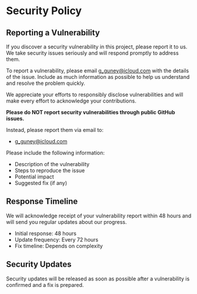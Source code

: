 # Security Policy

## Reporting a Vulnerability

If you discover a security vulnerability in this project, please report it to us. We take security issues seriously and will respond promptly to address them.

To report a vulnerability, please email [g_guney@icloud.com](g_guney@icloud.com) with the details of the issue. Include as much information as possible to help us understand and resolve the problem quickly.

We appreciate your efforts to responsibly disclose vulnerabilities and will make every effort to acknowledge your contributions.

**Please do NOT report security vulnerabilities through public GitHub issues.**

Instead, please report them via email to:
- [g_guney@icloud.com](g_guney@icloud.com)

Please include the following information:
- Description of the vulnerability
- Steps to reproduce the issue
- Potential impact
- Suggested fix (if any)

## Response Timeline

We will acknowledge receipt of your vulnerability report within 48 hours and will send you regular updates about our progress.

- Initial response: 48 hours
- Update frequency: Every 72 hours
- Fix timeline: Depends on complexity

## Security Updates

Security updates will be released as soon as possible after a vulnerability is confirmed and a fix is prepared.
